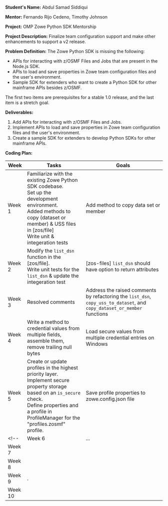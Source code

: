**Student's Name:** Abdul Samad Siddiqui

**Mentor:** Fernando Rijo Cedeno, Timothy Johnson

**Project:** OMP Zowe Python SDK Mentorship

**Project Description:** Finalize team configuration support and make other enhancements to support a v2 release.

**Problem Definition:** The Zowe Python SDK is missing the following:
- APIs for interacting with z/OSMF Files and Jobs that are present in the Node.js SDK.
- APIs to load and save properties in Zowe team configuration files and the user's environment.
- Sample SDK for extenders who want to create a Python SDK for other mainframe APIs besides z/OSMF.

The first two items are prerequisites for a stable 1.0 release, and the last item is a stretch goal.

**Deliverables:**
1. Add APIs for interacting with z/OSMF Files and Jobs.
2. Implement APIs to load and save properties in Zowe team configuration files and the user's environment.
3. Create a sample SDK for extenders to develop Python SDKs for other mainframe APIs.

**Coding Plan:**

| Week | Tasks | Goals |
|------|-------|-------|
| Week 1 | Familiarize with the existing Zowe Python SDK codebase.<br>Set up the development environment.<br> Added methods to copy (dataset or member) & USS files in [zos/file]<br>Write unit & integeration tests  | Add method to copy data set or member |
| Week 2 | Modify the `list_dsn` function in the [zos/file].<br> Write unit tests for the `list_dsn` & update the integeration test | [zos-files] `list_dsn` should have option to return attributes |
| Week 3 | Resolved comments | Address the raised comments by refactoring the `list_dsn`, `copy_uss_to_dataset`, and `copy_dataset_or_member` functions |
| Week 4 | Write a method to credential values from multiple fields, assemble them, remove trailing null bytes| Load secure values from multiple credential entries on Windows |
| Week 5 | Create or update profiles in the highest priority layer.<br>Implement secure property storage based on an `is_secure` check.<br>Define properties and a profile in ProfileManager for the "profiles.zosmf" profile.| Save profile properties to zowe.config.json file  |
<!--| Week 6 |... |... |
| Week 7 | | |
| Week 8 |||
| Week 9 | . | |
| Week 10 |  ||--!>

